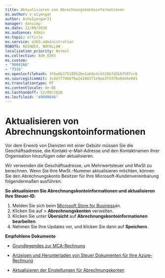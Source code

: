 ```yaml
---
title: Aktualisieren von Abrechnungskontoinformationen
ms.author: v-aiyengar
author: AshaIyengar21
manager: dansimp
ms.date: 12/09/2020
ms.audience: Admin
ms.topic: article
ms.service: o365-administration
ROBOTS: NOINDEX, NOFOLLOW
localization_priority: Normal
ms.collection: Adm_O365
ms.custom:
- "9004166"
- "7316"
ms.openlocfilehash: 3f6e0b375189526e1a6da3c4320b7d2b97507cc6
ms.sourcegitcommit: 3c6e777d6679a24108171e9aa3f9379a8d44e001
ms.translationtype: MT
ms.contentlocale: de-DE
ms.lasthandoff: 12/09/2020
ms.locfileid: "49609646"
---
```

# <a name="how-to-update-billing-account-information"></a>Aktualisieren von Abrechnungskontoinformationen

Vor dem Erwerb von Diensten mit einer Gebühr müssen Sie die Geschäftsadresse, die Kontakt-e-Mail-Adresse und den Kontaktnamen Ihrer Organisation hinzufügen oder aktualisieren.

Wir verwenden die Geschäftsadresse, um Mehrwertsteuer und MwSt zu berechnen. Wenn Sie Ihre MwSt.-Nummer aktualisieren möchten, können Sie den Abrechnungskonto Besitzer für Ihre Microsoft-Kundenvereinbarung folgendermaßen ausführen:

**So aktualisieren Sie Abrechnungskontoinformationen und aktualisieren Ihre Steuer-ID**:

1. Melden Sie sich beim [Microsoft Store for Business](https://businessstore.microsoft.com/)an.
1. Klicken Sie auf  >  **Abrechnungskonten** verwalten.
1. Klicken Sie unter **Übersicht** auf **Abrechnungskontoinformationen bearbeiten**.
1. Nehmen Sie Ihre Updates vor, und klicken Sie dann auf **Speichern**. 

**Empfohlene Dokumente**

- [Grundlegendes zur MCA-Rechnung](https://docs.microsoft.com/azure/cost-management-billing/understand/mca-understand-your-invoice)

- [Anzeigen und Herunterladen von Steuer Dokumenten für Ihre Azure-Rechnung](https://docs.microsoft.com/azure/cost-management-billing/understand/mca-download-tax-document)

- [Aktualisieren der Einstellungen für Abrechnungskonten](https://docs.microsoft.com/microsoft-store/update-microsoft-store-for-business-account-settings)  
